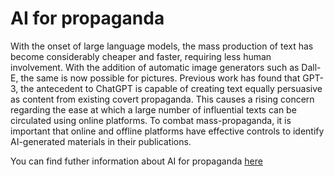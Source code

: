 # AI for propaganda

With the onset of large language models, the mass production of text has become considerably cheaper and faster, requiring less human involvement. With the addition of automatic image generators such as Dall-E, the same is now possible for pictures. Previous work has found that GPT-3, the antecedent to ChatGPT is capable of creating text equally persuasive as content from existing covert propaganda. This causes a rising concern regarding the ease at which a large number of influential texts can be circulated using online platforms. To combat mass-propaganda, it is important that online and offline platforms have effective controls to identify AI-generated materials in their publications. 

You can find futher information about AI for propaganda [here](../../Societal_and_Environmental_Wellbeing/propaganda.md)
